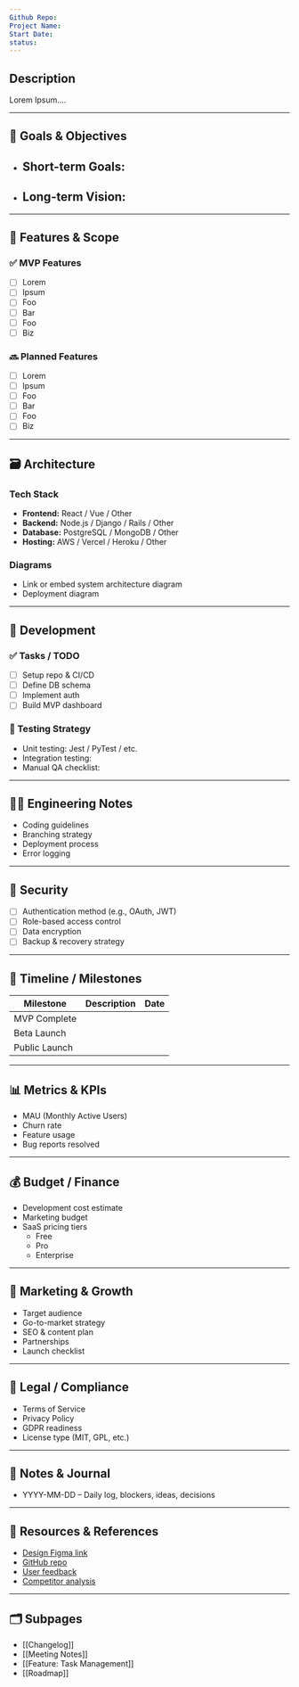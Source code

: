 ```yaml
---
Github Repo: 
Project Name: 
Start Date: 
status:
---
```

## Description

Lorem Ipsum....

---

## 🎯 Goals & Objectives
- Short-term Goals:
  - 
- Long-term Vision:
  - 

---

## 📐 Features & Scope
### ✅ MVP Features
- [ ] Lorem
- [ ] Ipsum
- [ ] Foo
- [ ] Bar
- [ ] Foo
- [ ] Biz

### 🔜 Planned Features
- [ ] Lorem
- [ ] Ipsum
- [ ] Foo
- [ ] Bar
- [ ] Foo
- [ ] Biz

---

## 🗃️ Architecture
### Tech Stack
- **Frontend:** React / Vue / Other
- **Backend:** Node.js / Django / Rails / Other
- **Database:** PostgreSQL / MongoDB / Other
- **Hosting:** AWS / Vercel / Heroku / Other

### Diagrams
- Link or embed system architecture diagram
- Deployment diagram

---

## 🚧 Development

### ✅ Tasks / TODO
- [ ] Setup repo & CI/CD
- [ ] Define DB schema
- [ ] Implement auth
- [ ] Build MVP dashboard

### 🧪 Testing Strategy
- Unit testing: Jest / PyTest / etc.
- Integration testing:
- Manual QA checklist:

---

## 🧑‍💻 Engineering Notes
- Coding guidelines
- Branching strategy
- Deployment process
- Error logging

---

## 🔐 Security
- [ ] Authentication method (e.g., OAuth, JWT) 
- [ ] Role-based access control
- [ ] Data encryption
- [ ] Backup & recovery strategy

---

## 📆 Timeline / Milestones
| Milestone     | Description | Date |
| ------------- | ----------- | ---- |
| MVP Complete  |             |      |
| Beta Launch   |             |      |
| Public Launch |             |      |

---

## 📊 Metrics & KPIs
- MAU (Monthly Active Users)
- Churn rate
- Feature usage
- Bug reports resolved

---

## 💰 Budget / Finance
- Development cost estimate
- Marketing budget
- SaaS pricing tiers
  - Free
  - Pro
  - Enterprise

---

## 📣 Marketing & Growth
- Target audience
- Go-to-market strategy
- SEO & content plan
- Partnerships
- Launch checklist

---

## 📄 Legal / Compliance
- Terms of Service
- Privacy Policy
- GDPR readiness
- License type (MIT, GPL, etc.)

---

## 📌 Notes & Journal
- YYYY-MM-DD – Daily log, blockers, ideas, decisions

---

## 🔗 Resources & References
- [Design Figma link]()
- [GitHub repo]()
- [User feedback]()
- [Competitor analysis]()

---

## 🗂️ Subpages
- [[Changelog]]
- [[Meeting Notes]]
- [[Feature: Task Management]]
- [[Roadmap]]

